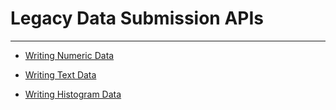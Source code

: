 # Legacy Data Submission APIs

---

 * [Writing Numeric Data](api/write-nnt.md)

 * [Writing Text Data](api/write-text.md)

 * [Writing Histogram Data](api/write-histogram.md)


